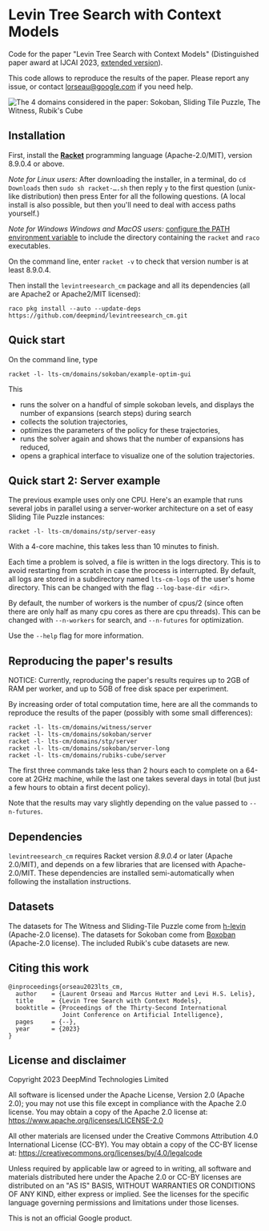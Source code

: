 # Levin Tree Search with Context Models

Code for the paper "Levin Tree Search with Context Models" (Distinguished paper award at IJCAI 2023, 
[extended version](https://arxiv.org/abs/2305.16945)).

This code allows to reproduce the results of the paper. 
Please report any issue, or contact lorseau@google.com if you need help.

![The 4 domains considered in the paper: Sokoban, Sliding Tile Puzzle, The Witness, Rubik's Cube](lts-cm/img/domains.png)

## Installation

First, install the [**Racket**](https://racket-lang.org/) programming language
(Apache-2.0/MIT), version 8.9.0.4 or above.

*Note for Linux users:*
After downloading the installer, in a terminal, do `cd Downloads` then
`sudo sh racket-….sh` then reply `y`
to the first question (unix-like distribution) then press Enter for all
the following questions.
(A local install is also possible, but then you'll need to deal with
access paths yourself.)

*Note for Windows Windows and MacOS users:*
[configure the PATH environment variable](https://github.com/racket/racket/wiki/Configure-Command-Line-for-Racket)
to include the directory containing the `racket` and `raco` executables.

On the command line, enter `racket -v` to check that version number is at least
8.9.0.4.

Then install the `levintreesearch_cm` package and all
its dependencies (all are Apache2 or Apache2/MIT licensed):

```shell
raco pkg install --auto --update-deps https://github.com/deepmind/levintreesearch_cm.git
```

## Quick start

On the command line, type

```shell
racket -l- lts-cm/domains/sokoban/example-optim-gui
```
This 
* runs the solver on a handful of simple sokoban levels, and displays
  the number of expansions (search steps) during search
* collects the solution trajectories,
* optimizes the parameters of the policy for these trajectories,
* runs the solver again and shows that the number of expansions has 
  reduced,
* opens a graphical interface to visualize one of the
  solution trajectories.

## Quick start 2: Server example

The previous example uses only one CPU.
Here's an example that runs several jobs in parallel using a server-worker
architecture on a set of easy Sliding Tile Puzzle instances:

```shell
racket -l- lts-cm/domains/stp/server-easy
```

With a 4-core machine, this takes less than 10 minutes to finish.

Each time a problem is solved, a file is written in the logs directory.
This is to avoid restarting from scratch in case the process is interrupted.
By default, all logs are stored in a subdirectory named `lts-cm-logs`
of the user's home directory.
This can be changed with the flag `--log-base-dir <dir>`.

By default, the number of workers is the number of cpus/2 (since often there 
are only half as many cpu cores as there are cpu threads). This can be changed
with `--n-workers` for search, and `--n-futures` for optimization.

Use the `--help` flag for more information.

## Reproducing the paper's results

NOTICE: Currently, reproducing the paper's results requires up to 2GB 
of RAM per worker, and up to 5GB of free disk space per experiment.

By increasing order of total computation time, here are all the commands to 
reproduce the results of the paper (possibly with some small differences):

```shell
racket -l- lts-cm/domains/witness/server
racket -l- lts-cm/domains/sokoban/server
racket -l- lts-cm/domains/stp/server
racket -l- lts-cm/domains/sokoban/server-long
racket -l- lts-cm/domains/rubiks-cube/server
```

The first three commands take less than 2 hours each to complete on a 64-core 
at 2GHz machine, while the last one takes several days in total (but just a few 
hours to obtain a first decent policy).

Note that the results may vary slightly depending on the value passed to
`--n-futures`.

## Dependencies

`levintreesearch_cm` requires Racket version *8.9.0.4* or later
(Apache 2.0/MIT), and depends on a few libraries that are licensed with 
Apache-2.0/MIT.
These dependencies are installed semi-automatically when following the
installation instructions.

## Datasets

The datasets for The Witness and Sliding-Tile Puzzle come from
[h-levin](https://github.com/levilelis/h-levin) (Apache-2.0 license).
The datasets for Sokoban come from
[Boxoban](https://github.com/deepmind/boxoban-levels)
(Apache-2.0 license).
The included Rubik's cube datasets are new.

## Citing this work

```
@inproceedings{orseau2023lts_cm,
  author    = {Laurent Orseau and Marcus Hutter and Levi H.S. Lelis},
  title     = {Levin Tree Search with Context Models},
  booktitle = {Proceedings of the Thirty-Second International 
               Joint Conference on Artificial Intelligence},
  pages     = {--},
  year      = {2023}
}
```

## License and disclaimer

Copyright 2023 DeepMind Technologies Limited

All software is licensed under the Apache License, Version 2.0 (Apache 2.0);
you may not use this file except in compliance with the Apache 2.0 license.
You may obtain a copy of the Apache 2.0 license at:
https://www.apache.org/licenses/LICENSE-2.0

All other materials are licensed under the Creative Commons Attribution 4.0
International License (CC-BY). You may obtain a copy of the CC-BY license at:
https://creativecommons.org/licenses/by/4.0/legalcode

Unless required by applicable law or agreed to in writing, all software and
materials distributed here under the Apache 2.0 or CC-BY licenses are
distributed on an "AS IS" BASIS, WITHOUT WARRANTIES OR CONDITIONS OF ANY KIND,
either express or implied. See the licenses for the specific language governing
permissions and limitations under those licenses.

This is not an official Google product.

